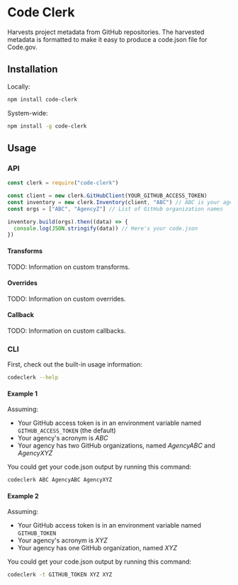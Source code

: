 # Code Clerk

Harvests project metadata from GitHub repositories. The harvested metadata is formatted to make it easy to produce a code.json file for Code.gov.

## Installation

Locally:

```sh
npm install code-clerk
```

System-wide:

```sh
npm install -g code-clerk
```

## Usage

### API

```javascript
const clerk = require("code-clerk")

const client = new clerk.GitHubClient(YOUR_GITHUB_ACCESS_TOKEN)
const inventory = new clerk.Inventory(client, "ABC") // ABC is your agency acronym
const orgs = ["ABC", "AgencyZ"] // List of GitHub organization names

inventory.build(orgs).then((data) => {
  console.log(JSON.stringify(data)) // Here's your code.json
})
```

#### Transforms

TODO: Information on custom transforms.

#### Overrides

TODO: Information on custom overrides.

#### Callback

TODO: Information on custom callbacks.

### CLI

First, check out the built-in usage information:

```sh
codeclerk --help
```

#### Example 1

Assuming:

* Your GitHub access token is in an environment variable named `GITHUB_ACCESS_TOKEN` (the default)
* Your agency's acronym is _ABC_
* Your agency has two GitHub organizations, named _AgencyABC_ and _AgencyXYZ_

You could get your code.json output by running this command:

```sh
codeclerk ABC AgencyABC AgencyXYZ
```

#### Example 2

Assuming:

* Your GitHub access token is in an environment variable named `GITHUB_TOKEN`
* Your agency's acronym is _XYZ_
* Your agency has one GitHub organization, named _XYZ_

You could get your code.json output by running this command:

```sh
codeclerk -t GITHUB_TOKEN XYZ XYZ
```
